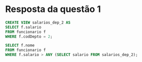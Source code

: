 # Resposta da questão 1

```sql
CREATE VIEW salarios_dep_2 AS
SELECT f.salario
FROM funcionario f
WHERE f.codDepto = 2;

SELECT f.nome
FROM funcionario f
WHERE f.salario > ANY (SELECT salario FROM salarios_dep_2);
```